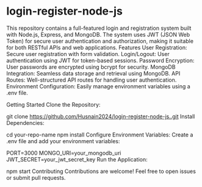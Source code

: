 # login-register-node-js
This repository contains a full-featured login and registration system built with Node.js, Express, and MongoDB. The system uses JWT (JSON Web Token) for secure user authentication and authorization, making it suitable for both RESTful APIs and web applications.
Features
User Registration: Secure user registration with form validation.
Login/Logout: User authentication using JWT for token-based sessions.
Password Encryption: User passwords are encrypted using bcrypt for security.
MongoDB Integration: Seamless data storage and retrieval using MongoDB.
API Routes: Well-structured API routes for handling user authentication.
Environment Configuration: Easily manage environment variables using a .env file.

Getting Started
Clone the Repository:


git clone https://github.com/Husnain2024/login-register-node-js..git
Install Dependencies:


cd your-repo-name
npm install
Configure Environment Variables:
Create a .env file and add your environment variables:


PORT=3000
MONGO_URI=your_mongodb_uri
JWT_SECRET=your_jwt_secret_key
Run the Application:


npm start
Contributing
Contributions are welcome! Feel free to open issues or submit pull requests.
